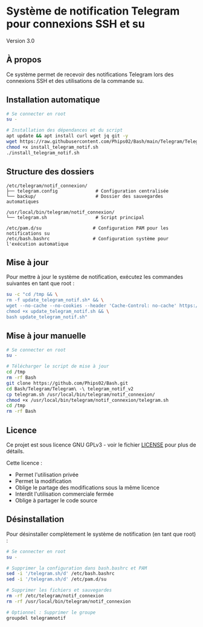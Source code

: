 # Système de notification Telegram pour connexions SSH et su
Version 3.0

## À propos
Ce système permet de recevoir des notifications Telegram lors des connexions SSH et des utilisations de la commande su.

## Installation automatique

```bash
# Se connecter en root
su -

# Installation des dépendances et du script
apt update && apt install curl wget jq git -y
wget https://raw.githubusercontent.com/Phips02/Bash/main/Telegram/Telegram%20-%20telegram_notif_v2/install_telegram_notif.sh
chmod +x install_telegram_notif.sh
./install_telegram_notif.sh
```

## Structure des dossiers
```
/etc/telegram/notif_connexion/
├── telegram.config              # Configuration centralisée
└── backup/                      # Dossier des sauvegardes automatiques

/usr/local/bin/telegram/notif_connexion/
└── telegram.sh                  # Script principal

/etc/pam.d/su                   # Configuration PAM pour les notifications su
/etc/bash.bashrc                # Configuration système pour l'exécution automatique
```

## Mise à jour

Pour mettre à jour le système de notification, exécutez les commandes suivantes en tant que root :

```bash
su -c "cd /tmp && \
rm -f update_telegram_notif.sh* && \
wget --no-cache --no-cookies --header 'Cache-Control: no-cache' https://raw.githubusercontent.com/Phips02/Bash/main/Telegram/Telegram%20-%20telegram_notif_v2/update_telegram_notif.sh && \
chmod +x update_telegram_notif.sh && \
bash update_telegram_notif.sh"
```

## Mise à jour manuelle
```bash
# Se connecter en root
su -

# Télécharger le script de mise à jour
cd /tmp
rm -rf Bash
git clone https://github.com/Phips02/Bash.git
cd Bash/Telegram/Telegram\ -\ telegram_notif_v2
cp telegram.sh /usr/local/bin/telegram/notif_connexion/
chmod +x /usr/local/bin/telegram/notif_connexion/telegram.sh
cd /tmp
rm -rf Bash
```

## Licence
Ce projet est sous licence GNU GPLv3 - voir le fichier [LICENSE](LICENSE) pour plus de détails.

Cette licence :
- Permet l'utilisation privée
- Permet la modification
- Oblige le partage des modifications sous la même licence
- Interdit l'utilisation commerciale fermée
- Oblige à partager le code source 

## Désinstallation

Pour désinstaller complètement le système de notification (en tant que root) :

```bash
# Se connecter en root
su -

# Supprimer la configuration dans bash.bashrc et PAM
sed -i '/telegram.sh/d' /etc/bash.bashrc
sed -i '/telegram.sh/d' /etc/pam.d/su

# Supprimer les fichiers et sauvegardes
rm -rf /etc/telegram/notif_connexion
rm -rf /usr/local/bin/telegram/notif_connexion

# Optionnel : Supprimer le groupe
groupdel telegramnotif
``` 